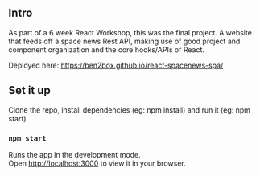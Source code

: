 ## Intro

As part of a 6 week React Workshop, this was the final project. A website that feeds off a space news Rest API, making use of good project and component organization and the core hooks/APIs of React.

Deployed here: https://ben2box.github.io/react-spacenews-spa/

## Set it up

Clone the repo, install dependencies (eg: npm install) and run it (eg: npm start)

### `npm start`

Runs the app in the development mode.\
Open [http://localhost:3000](http://localhost:3000) to view it in your browser.
